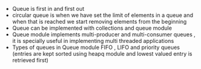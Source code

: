 - Queue is first in and first out
- circular queue is when we have set the limit of elements in a queue and when that is reached we start removing elements from the beginning
- Queue can be implemented with collections and queue module
- Queue module implements multi-producer and multi-consumer queues , it is specially useful in implementing multi threaded applications
- Types of queues in Queue module FIFO , LIFO and priority queues (entries are kept sorted using heapq module and lowest valued entry is retrieved first)